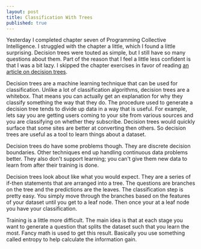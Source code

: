 ```yaml
---
layout: post
title: Classification With Trees
published: true
---
```

Yesterday I completed chapter seven of Programming Collective Intelligence. I
struggled with the chapter a little, which I found a little surprising.
Decision trees were touted as simple, but I still have so many questions about
them. Part of the reason that I feel a little less confident is that I was a
bit lazy. I skipped the chapter exercises in favor of reading
[an article on decision trees](http://www.onlamp.com/lpt/a/6464).

Decision trees are a machine learning technique that can be used for
classification. Unlike a lot of classification algorithms, decision trees are a
whitebox. That means you can actually get an explanation for why they classify
something the way that they do. The procedure used to generate a decision tree
tends to divide up data in a way that is useful. For example, lets say you are
getting users coming to your site from various sources and you are classifying
on whether they subscribe. Decision trees would quickly surface that some
sites are better at converting then others. So decision trees are useful as a
tool to learn things about a dataset.

Decision trees do have some problems though. They are discrete decision
boundaries. Other techniques end up handling continuous data problems better.
They also don't support learning; you can't give them new data to learn from
after their training is done.

Decision trees look about like what you would expect. They are a series of
if-then statements that are arranged into a tree. The questions are branches
on the tree and the predictions are the leaves. The classification step is
pretty easy. You simply move through the branches based on the features of
your dataset until you get to a leaf node. Then once your at a leaf node you
have your classification.

Training is a little more difficult. The main idea is that at each stage you
want to generate a question that splits the dataset such that you learn the
most. Fancy math is used to get this result. Basically you use something
called entropy to help calculate the information gain.
